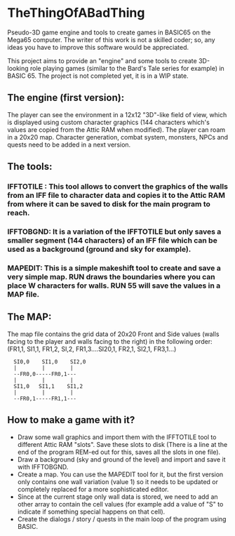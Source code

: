 # TheThingOfABadThing
Pseudo-3D game engine and tools to create games in BASIC65 on the Mega65 computer.
The writer of this work is not a skilled coder; so, any ideas you have to improve this software would be appreciated.

This project aims to provide an "engine" and some tools to create 3D-looking role playing games (similar to the Bard's Tale series for example) in BASIC 65.
The project is not completed yet, it is in a WIP state.

## The engine (first version):
  The player can see the environment in a 12x12 "3D"-like field of view, which is displayed using custom character graphics (144 characters which's values are copied from the Attic RAM when modified).
  The player can roam in a 20x20 map.
  Character generation, combat system, monsters, NPCs and quests need to be added in a next version.

## The tools:
  ### IFFTOTILE : This tool allows to convert the graphics of the walls from an IFF file to character data and copies it to the Attic RAM from where it can be saved to disk for the main program to reach.
  ### IFFTOBGND: It is a variation of the IFFTOTILE but only saves a smaller segment (144 characters) of an IFF file which can be used as a background (ground and sky for example).
  ### MAPEDIT: This is a simple makeshift tool to create and save a very simple map. RUN draws the boundaries where you can place W characters for walls. RUN 55 will save the values in a MAP file.

## The MAP:
  The map file contains the grid data of 20x20 Front and Side values (walls facing to the player and walls facing to the right) in the following order: (FR1,1, SI1,1, FR1,2, SI,2, FR1,3....SI20,1, FR2,1, SI2,1, FR3,1...)

      SI0,0    SI1,0    SI2,0
      |        |        |
      --FR0,0-----FR0,1---
      |        |        |
      SI1,0   SI1,1    SI1,2
      |        |        |
      --FR0,1-----FR1,1---

## How to make a game with it?
  - Draw some wall graphics and import them with the IFFTOTILE tool to different Attic RAM "slots". Save these slots to disk (There is a line at the end of the program REM-ed out for this, saves all the slots in one file).
  - Draw a background (sky and ground of the level) and import and save it with IFFTOBGND.
  - Create a map. You can use the MAPEDIT tool for it, but the first version only contains one wall variation (value 1) so it needs to be updated or completely replaced for a more sophisticated editor.
  - Since at the current stage only wall data is stored, we need to add an other array to contain the cell values (for example add a value of "S" to indicate if something special happens on that cell).
  - Create the dialogs / story / quests in the main loop of the program using BASIC.
